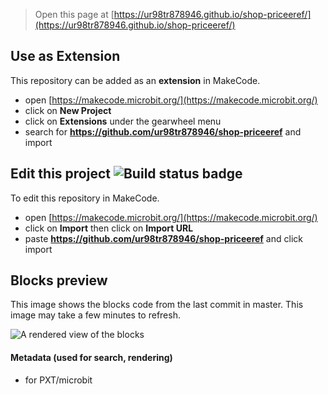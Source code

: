 
> Open this page at [https://ur98tr878946.github.io/shop-priceeref/](https://ur98tr878946.github.io/shop-priceeref/)

## Use as Extension

This repository can be added as an **extension** in MakeCode.

* open [https://makecode.microbit.org/](https://makecode.microbit.org/)
* click on **New Project**
* click on **Extensions** under the gearwheel menu
* search for **https://github.com/ur98tr878946/shop-priceeref** and import

## Edit this project ![Build status badge](https://github.com/ur98tr878946/shop-priceeref/workflows/MakeCode/badge.svg)

To edit this repository in MakeCode.

* open [https://makecode.microbit.org/](https://makecode.microbit.org/)
* click on **Import** then click on **Import URL**
* paste **https://github.com/ur98tr878946/shop-priceeref** and click import

## Blocks preview

This image shows the blocks code from the last commit in master.
This image may take a few minutes to refresh.

![A rendered view of the blocks](https://github.com/ur98tr878946/shop-priceeref/raw/master/.github/makecode/blocks.png)

#### Metadata (used for search, rendering)

* for PXT/microbit
<script src="https://makecode.com/gh-pages-embed.js"></script><script>makeCodeRender("{{ site.makecode.home_url }}", "{{ site.github.owner_name }}/{{ site.github.repository_name }}");</script>
